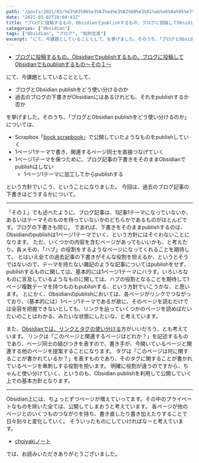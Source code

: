 ```yaml
---
path: "/posts/2021/03/%e3%83%96%e3%83%ad%e3%82%b0%e3%81%ab%e6%8a%95%e7%a8%bf%e3%81%99%e3%82%8b%e3%82%82%e3%81%ae%e3%80%81obsidian%e3%81%a7publish%e3%81%99%e3%82%8b%e3%82%82%e3%81%ae%e3%80%81%e3%83%96%e3%83%ad%e3%82%b0-2/"
date: "2021-03-02T10:04:43Z"
title: "ブログに投稿するもの、Obsidianでpublishするもの、ブログに投稿してObsidianでもpublishするもの〜その２〜"
categories: ["Obsidian"]
tags: ["Obsidian", "ブログ", "知的生産"]
excerpt: "にて、今課題としていることとして、を挙げました。そのうち、「ブログとObsidian publishをどう使い分けるのか」については、    * 1ページ1テーマに加工してからpublishするとい..."
---
```


* [ブログに投稿するもの、Obsidianでpublishするもの、ブログに投稿してObsidianでもpublishするもの〜その１〜](https://choiyaki.com/?p=1178)

にて、今課題としていることとして、

* ブログとObsidian publishをどう使い分けるのか
* 過去のブログの下書きがObsidianにはあるけれども、それをpublishするか否か

を挙げました。そのうち、「ブログとObsidian publishをどう使い分けるのか」については、

* Scrapbox「[book scrapbook](https://scrapbox.io/choiyaki-hondana/)」で公開していたようなものをpublishしていく
* 1ページ1テーマで書き、関連するページ同士を直接つなげていく
* 1ページ1テーマを保つために、ブログ記事の下書きをそのままObsidianでpublishはしない
    * 1ページ1テーマに加工してからpublishする

という方針でいこう、ということになりました。
今回は、過去のブログ記事の下書きはどうするかについて。

* * *

「その１」でも述べたように、ブログ記事は、1記事1テーマになっていないか、あるいはテーマそのものを持っていないかのどちらかであるものがほとんどです。ブログの下書きも同じ。
であれば、下書きをそのままpublishするのは、Obsidianのpublishは1ページ1テーマでいく、という方針にはそぐわないことになります。
ただ、いくつかの内容を含むページがあってもいいかも、と考えたり。各メモの、「ハブ」の役割をするようなページになってくれることを期待して。
とはいえ全ての過去記事の下書きがそんな役割を担えるか、というとそうではないので、テーマを持たない雑記のような記事についてはpublishをせず、publishするものに関しては、基本的には1ページ1テーマにバラす。いろいろなものに言及しているようなものに関しては、ハブの役割となることを期待して1ページ複数テーマを持つものもpublishする、という方針でいこうかな、と思います。
とにかく、Obsidianのpublishにおいては、各ページがリンクでつながっており、（基本的には）1ページ1テーマであるが故に、そのページを読むだけでは全容を把握できないとしても、リンクを辿っていくつかのページを読めばだいたいのことはわかる、みたいな状態にしたいな、と考えています。

また、[Obsidianでは、リンクとタグの使い分ける](https://publish.obsidian.md/choiyaki/Published/Obsidian%E3%81%A7%E3%81%AF%E3%80%81%E3%83%AA%E3%83%B3%E3%82%AF%E3%81%A8%E3%82%BF%E3%82%B0%E3%81%AE%E4%BD%BF%E3%81%84%E5%88%86%E3%81%91%E3%82%8B)方がいいだろう、とも考えています。
リンクは「このページと関連するページはどれか？」を記述するものであり、ページ同士の結びつきを表すので、書き手が、今開いているページと関連する他のページを提案することになります。
タグは「このページは何に関することが書かれているか？」を表すものであり、そのタグに関することが書かれているページを串刺しする役割を担います。
明確に役割が違うのですから、ちゃんと使い分けていく、というのも、Obsidian publishを利用して公開していく上での基本方針となります。

* * *

Obsidian上には、ちょっとずつページが増えていってます。その中のプライベートなものを除いた全ては、公開してしまおうと考えています。
各ページが他のページとのいくつものつながりを持ち、書き直したり書き加えたりすることで日々刻々と変化していく。
そういったものにしていければなーと考えています。

* [choiyakiノート](https://publish.obsidian.md/choiyaki/)

では、お読みいただきありがとうございました。